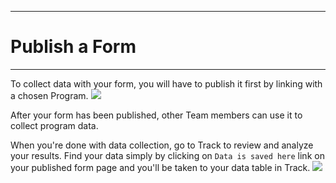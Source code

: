 ****
# Publish a Form
---

To collect data with your form, you will have to publish it first by linking with a chosen Program.
![](/assets_en/pub_form_kb.PNG)

After your form has been published, other Team members can use it to collect program data. 

When you're done with data collection, go to Track to review and analyze your results. Find your data simply by clicking on `Data is saved here` link on your published form page and you'll be taken to your data table in Track. 
![](/assets_en/link_track.PNG)
